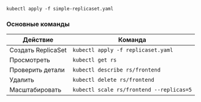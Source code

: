 ```shell
kubectl apply -f simple-replicaset.yaml
```


### **Основные команды**

| Действие                | Команда |
| --------------------------------- | ---------------- |
| Создать ReplicaSet       | `kubectl apply -f replicaset.yaml`               |
| Просмотреть          | `kubectl get rs`               |
| Проверить детали | `kubectl describe rs/frontend`               |
| Удалить                  | `kubectl delete rs/frontend`               |
| Масштабировать    | `kubectl scale rs/frontend --replicas=5`               |
